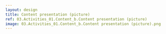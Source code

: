 ```yaml
---
layout: design
title: Content presentation (picture)
ref: 03.Activities_01.Content_b.Content presentation (picture)
image: 03.Activities_01.Content_b.Content presentation (picture).png
---
```

